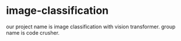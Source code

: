 # image-classification
our project name is image classification with vision transformer. group name is code crusher.
